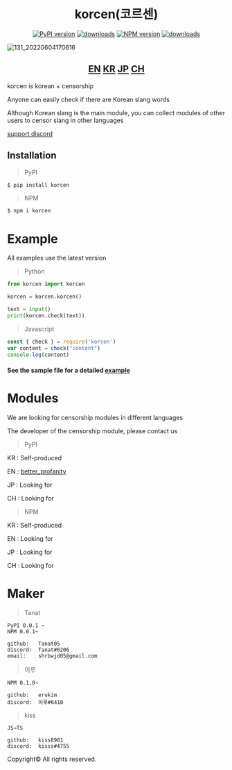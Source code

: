 <div align="center">
  <h1>korcen(코르센)</h1>
  
  [![PyPI version](https://img.shields.io/pypi/v/korcen.svg?style=flat-square)](https://python.org/pypi/korcen)
  [![downloads](https://img.shields.io/pypi/dm/korcen.svg?style=flat-square)](https://pypi.org/project/korcen/)
  [![NPM version](http://img.shields.io/npm/v/korcen.svg?style=flat-square)](https://www.npmjs.org/package/korcen)
  [![downloads](http://img.shields.io/npm/dm/korcen.svg?style=flat-square)](https://www.npmjs.org/package/korcen)
</div>

![131_20220604170616](https://user-images.githubusercontent.com/85154556/171998341-9a7439c8-122f-4a9f-beb6-0e0b3aad05ed.png)

<div align="center">
  <h2>
    <a href="https://github.com/Tanat05/korcen">EN</a>
    <a href="https://github.com/Tanat05/korcen/blob/main/readme/KR.md">KR</a>
    <a href="https://github.com/Tanat05/korcen/blob/main/readme/JP.md">JP</a>
    <a href="https://github.com/Tanat05/korcen/blob/main/readme/CH.md">CH</a>
  </h2>
</div>

korcen is korean + censorship 

Anyone can easily check if there are Korean slang words

Although Korean slang is the main module, you can collect modules of other users to censor slang in other languages

[support discord](https://discord.gg/wyTU3ZQBPE)

## Installation
>PyPI
```sh
$ pip install korcen
```

>NPM
```sh
$ npm i korcen
```
# Example
All examples use the latest version

>Python
```py
from korcen import korcen

korcen = korcen.korcen()

text = input()
print(korcen.check(text))
```

>Javascript
```js
const { check } = require('korcen')
var content = check("content")
console.log(content)
```

####  See the sample file for a detailed [example](https://github.com/Tanat05/korcen/tree/main/example)

# Modules

We are looking for censorship modules in different languages

The developer of the censorship module, please contact us

>PyPI

KR : Self-produced

EN : [better_profanity](https://github.com/snguyenthanh/better_profanity)

JP : Looking for

CH : Looking for

>NPM

KR : Self-produced

EN : Looking for

JP : Looking for

CH : Looking for

# Maker


>Tanat
```
PyPI 0.0.1 ~
NPM 0.0.1~

github:   Tanat05
discord:  Tanat#0206
email:    shrbwjd05@gmail.com
```


>이루
```
NPM 0.1.0~ 

github:   erukim
discord:  이루#6410
```
>kiss
```
JS→TS

github:   kiss8981
discord:  kisss#4755
```



Copyright© All rights reserved.
